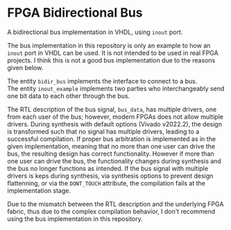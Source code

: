 # FPGA Bidirectional Bus

A bidirectional bus implementation in VHDL, using `inout` port.

The bus implementation in this repository is only an example to how an `inout` port in VHDL can be used. It is not intended to be used in real FPGA projects. I think this is not a good bus implementation due to the reasons given below.

The entity `bidir_bus` implements the interface to connect to a bus.  
The entity `inout_example` implements two parties who interchangeably send one bit data to each other through the bus.

The RTL description of the bus signal, `bus_data`, has multiple drivers, one from each user of the bus; however, modern FPGAs does not allow multiple drivers. During synthesis with default options (Vivado v2022.2), the design is transformed such that no signal has multiple drivers, leading to a successful compilation. If proper bus arbitration is implemented as in the given implementation, meaning that no more than one user can drive the bus, the resulting design has correct functionality. However if more than one user can drive the bus, the functionality changes during synthesis and the bus no longer functions as intended. If the bus signal with multiple drivers is keps during synthesis, via synthesis options to prevent design flattenning, or via the `DONT_TOUCH` attribute, the compilation fails at the implementation stage.

Due to the mismatch between the RTL description and the underlying FPGA fabric, thus due to the complex compilation behavior, I don't recommend using the bus implementation in this repository.

